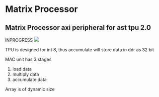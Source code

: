 # Matrix Processor
## Matrix Processor axi peripheral for ast tpu 2.0

INPROGRESS ![](https://us-central1-progress-markdown.cloudfunctions.net/progress/50)

TPU is designed for int 8, thus accumulate will store data in ddr as 32 bit

MAC unit has 3 stages
1. load data
2. multiply data
3. accumulate data

Array is of dynamic size
